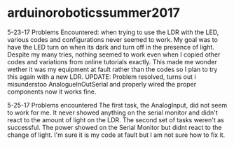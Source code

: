 # arduinoroboticssummer2017

5-23-17 Problems Encountered:
  when trying to use the LDR with the LED, various codes and configurations never seemed to work. My goal was to have the LED turn on when its dark and turn off in the presence of light. Despite my many tries, nothing seemed to work even when I copied other codes and variations from online tutorials exactly. This made me wonder wether it was my equipment at fault rather than the codes so I plan to try this again with a new LDR.
  UPDATE: Problem resolved, turns out i misunderstoo AnalogueInOutSerial and properly wired the proper components now it works fine.

5-25-17 Problems encountered
  The first task, the AnalogInput, did not seem to work for me. It never showed anything on the serial monitor and didn't react to the amount of light on the LDR.
    The second set of tasks weren't as successful. The power showed on the Serial Monitor but didnt react to the change of light. I'm sure it is my code at fault but I am not sure how to fix it.

